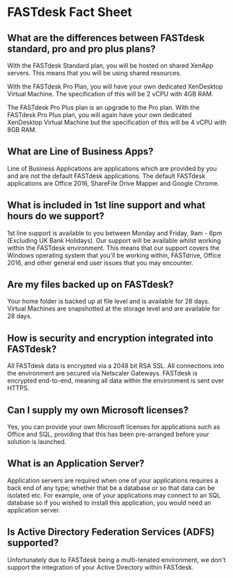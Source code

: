 # FASTdesk Fact Sheet

## What are the differences between FASTdesk standard, pro and pro plus plans?

With the FASTdesk Standard plan, you will be hosted on shared XenApp servers. This means that you will be using shared resources.

With the FASTdesk Pro Plan, you will have your own dedicated XenDesktop Virtual Machine. The specification of this will be 2 vCPU with 4GB RAM.

The FASTdesk Pro Plus plan is an upgrade to the Pro plan. With the FASTdesk Pro Plus plan, you will again have your own dedicated XenDesktop Virtual Machine but the specification of this will be 4 vCPU with 8GB RAM.

## What are __Line of Business Apps__?

Line of Business Applications are applications which are provided by you and are not the default FASTdesk applications. The default FASTdesk applications are Office 2016, ShareFile Drive Mapper and Google Chrome.

## What is included in 1st line support and what hours do we support?

1st line support is available to you between Monday and Friday, 9am - 6pm (Excluding UK Bank Holidays). Our support will be available whilst working within the FASTdesk environment. This means that our support covers the Windows operating system that you'll be working within, FASTdrive, Office 2016, and other general end user issues that you may encounter.

## Are my files backed up on FASTdesk?

Your home folder is backed up at file level and is available for 28 days. Virtual Machines are snapshotted at the storage level and are available for 28 days.

## How is security and encryption integrated into FASTdesk?

All FASTdesk data is encrypted via a 2048 bit RSA SSL. All connections into the environment are secured via Netscaler Gateways. FASTdesk is encrypted end-to-end, meaning all data within the environment is sent over HTTPS.

## Can I supply my own Microsoft licenses?

Yes, you can provide your own Microsoft licenses for applications such as Office and SQL, providing that this has been pre-arranged before your solution is launched.

## What is an Application Server?

Application servers are required when one of your applications requires a back end of any type; whether that be a database or so that data can be isolated etc. For example, one of your applications may connect to an SQL database so if you wished to install this application, you would need an application server.

## Is Active Directory Federation Services (ADFS) supported?

Unfortunately due to FASTdesk being a multi-tenated environment, we don't support the integration of your Active Directory within FASTdesk.
